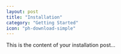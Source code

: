 ```yaml
---
layout: post
title: "Installation"
category: "Getting Started"
icon: "ph-download-simple"
---
```


This is the content of your installation post...